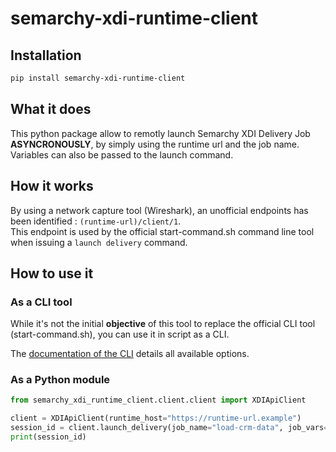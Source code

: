 # semarchy-xdi-runtime-client

## Installation

```bash
pip install semarchy-xdi-runtime-client
```

## What it does

This python package allow to remotly launch Semarchy XDI Delivery Job **ASYNCRONOUSLY**, by simply using the runtime url and the job name.
Variables can also be passed to the launch command.

## How it works

By using a network capture tool (Wireshark), an unofficial endpoints has been identified : `(runtime-url)/client/1`.  
This endpoint is used by the official start-command.sh command line tool when issuing a `launch delivery` command.

## How to use it

### As a CLI tool

While it's not the initial **objective** of this tool to replace the official CLI tool (start-command.sh), you can use it in script as a CLI.

The [documentation of the CLI](cli/how-to-use.md) details all available options.

### As a Python module

``` python
from semarchy_xdi_runtime_client.client.client import XDIApiClient

client = XDIApiClient(runtime_host="https://runtime-url.example")
session_id = client.launch_delivery(job_name="load-crm-data", job_vars="var ~/date 2024-11-06")
print(session_id)

```